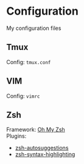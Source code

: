 # Configuration
My configuration files

## Tmux
Config: `tmux.conf`

## VIM
Config: `vimrc`

## Zsh
Framework: [Oh My Zsh](https://ohmyz.sh)  
Plugins:
* [zsh-autosuggestions](https://github.com/zsh-users/zsh-autosuggestions)
* [zsh-syntax-highlighting](https://github.com/zsh-users/zsh-syntax-highlighting)

